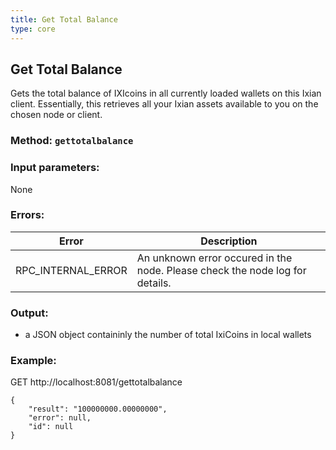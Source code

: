 ```yaml
---
title: Get Total Balance
type: core
---
```

## Get Total Balance
Gets the total balance of IXIcoins in all currently loaded wallets on this Ixian client. Essentially, this retrieves all your Ixian assets available to you on the chosen node or client.
### Method: `gettotalbalance`
### Input parameters:
None

### Errors:
| Error | Description |
| --- | --- |
| RPC_INTERNAL_ERROR | An unknown error occured in the node. Please check the node log for details. |

### Output:
- a JSON object containinly the number of total IxiCoins in local wallets

### Example:
GET http://localhost:8081/gettotalbalance
```
{
	"result": "100000000.00000000",
	"error": null,
	"id": null
}
```
